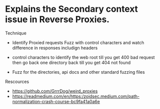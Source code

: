 # Explains the Secondary context issue in Reverse Proxies.

Technique
- Identify Proxied requests Fuzz with control characters and watch difference in responses
includign headers

- control characters to identify the web root till you get 400 bad request then  go back one directory back till you get 404 not found

- Fuzz for the directories, api docs and other standard fuzzing files 


Rescources
- https://github.com/GrrrDog/weird_proxies
- https://readmedium.com/en/https:/zoidsec.medium.com/path-normalization-crash-course-bc9fa41a0a6e